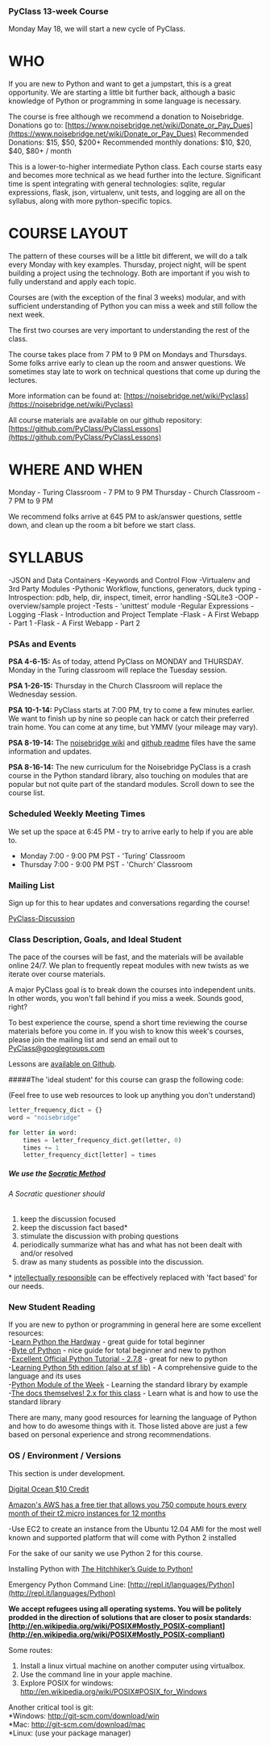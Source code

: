 
### PyClass 13-week Course

Monday May 18, we will start a new cycle of PyClass.

WHO
===

If you are new to Python and want to get a jumpstart, this is a great opportunity. We are 
starting a little bit further back, although a basic knowledge of Python or programming in some language is necessary.

The course is free although we recommend a donation to Noisebridge.
Donations go to: [https://www.noisebridge.net/wiki/Donate_or_Pay_Dues](https://www.noisebridge.net/wiki/Donate_or_Pay_Dues)
Recommended Donations: $15, $50, $200+
Recommended monthly donations: $10, $20, $40, $80+ / month

This is a lower-to-higher intermediate Python class. Each course starts easy and becomes more technical as we head further into the lecture. Significant time is spent integrating with general technologies: sqlite, regular expressions, flask, json, virtualenv, unit tests, and logging are all on the syllabus, along with more python-specific topics.

COURSE LAYOUT
=============

The pattern of these courses will be a little bit different, we will do a talk every Monday with key examples. Thursday, project night, will be spent building a project using the technology. Both are important if you wish to fully understand and apply each topic.

Courses are (with the exception of the final 3 weeks) modular, and with sufficient understanding of Python you can miss a week and still follow the next week.  

The first two courses are very important to understanding the rest of the class.

The course takes place from 7 PM to 9 PM on Mondays and Thursdays. Some folks arrive early to clean up the room and answer questions.  We sometimes stay late to work on technical questions that come up during the lectures.

More information can be found at:
[https://noisebridge.net/wiki/Pyclass](https://noisebridge.net/wiki/Pyclass)

All course materials are available on our github repository: [https://github.com/PyClass/PyClassLessons](https://github.com/PyClass/PyClassLessons)

WHERE AND WHEN
==============
Monday - Turing Classroom - 7 PM to 9 PM
Thursday - Church Classroom - 7 PM to 9 PM

We recommend folks arrive at 645 PM to ask/answer questions, settle down, and clean up the room a bit before we start class.


SYLLABUS
========
-JSON and Data Containers
-Keywords and Control Flow
-Virtualenv and 3rd Party Modules
-Pythonic Workflow, functions, generators, duck typing
-Introspection: pdb, help, dir, inspect, timeit, error handling 
-SQLite3
-OOP - overview/sample project
-Tests - 'unittest' module
-Regular Expressions
-Logging
-Flask - Introduction and Project Template
-Flask - A First Webapp - Part 1
-Flask - A First Webapp - Part 2



### PSAs and Events

**PSA 4-6-15:** As of today, attend PyClass on MONDAY and THURSDAY.  Monday in the Turing classroom will replace the Tuesday session.

**PSA 1-26-15:** Thursday in the Church Classroom will replace the Wednesday session.

**PSA 10-1-14:** PyClass starts at 7:00 PM, try to come a few minutes earlier. We want to finish up by nine so people can hack or catch their preferred train home.  You can come at any time, but YMMV (your mileage may vary).

**PSA 8-19-14:** The [noisebridge wiki](https://noisebridge.net/wiki/PyClass) and [github readme](https://github.com/PyClass/PyClass-lesson-plans) files have the same information and updates.

**PSA 8-16-14:** The new curriculum for the Noisebridge PyClass is a crash course in the Python standard library, also touching on modules that are popular but not quite part of the standard modules. Scroll down to see the course list.

### Scheduled Weekly Meeting Times

We set up the space at 6:45 PM - try to arrive early to help if you are able to.

* Monday 7:00 - 9:00 PM PST - 'Turing' Classroom
* Thursday 7:00 - 9:00 PM PST - 'Church' Classroom

### Mailing List

Sign up for this to hear updates and conversations regarding the course!

[PyClass-Discussion](http://groups.google.com/group/pyclass)


### Class Description, Goals, and Ideal Student

The pace of the courses will be fast, and the materials will be available online 24/7. We plan to frequently repeat modules with new twists as we iterate over course materials.

A major PyClass goal is to break down the courses into independent units. In other words, you won't fall behind if you miss a week. Sounds good, right?

To best experience the course, spend a short time reviewing the course materials before you come in. If you wish to know this week's courses, please join the mailing list and send an email out to PyClass@googlegroups.com

Lessons are [available on Github](https://github.com/PyClass/PyClassLessons).


#####The 'ideal student' for this course can grasp the following code:

(Feel free to use web resources to look up anything you don't understand)

```python
letter_frequency_dict = {}
word = "noisebridge"
 
for letter in word:
    times = letter_frequency_dict.get(letter, 0)
    times += 1
    letter_frequency_dict[letter] = times
```


##### We use the [Socratic Method](http://www.criticalthinking.org/pages/socratic-teaching/606)
###### A Socratic questioner should 
1. keep the discussion focused
2. keep the discussion fact based\*
3. stimulate the discussion with probing questions
4. periodically summarize what has and what has not been dealt with and/or resolved
5. draw as many students as possible into the discussion.

\* [intellectually responsible](https://en.wikipedia.org/wiki/Intellectual_responsibility) can be effectively replaced with 'fact based' for our needs.

### New Student Reading

If you are new to python or programming in general here are some excellent resources:    
-[Learn Python the Hardway](http://learnpythonthehardway.org/) - great guide for total beginner    
-[Byte of Python](http://www.swaroopch.com/notes/python/) - nice guide for total beginner and new to python    
-[Excellent Official Python Tutorial - 2.7.8](https://docs.python.org/2/tutorial/) - great for new to python    
-[Learning Python 5th edition (also at sf lib)](http://shop.oreilly.com/product/0636920028154.do) - A comprehensive guide to the language and its uses    
-[Python Module of the Week](http://pymotw.com/2/) - Learning the standard library by example    
-[The docs themselves! 2.x for this class](https://www.python.org/doc/) - Learn what is and how to use the standard library

There are many, many good resources for learning the language of Python and how to do awesome things with it.
Those listed above are just a few based on personal experience and strong recommendations.  


###  OS / Environment / Versions

This section is under development.

[Digital Ocean $10 Credit](https://www.digitalocean.com/?refcode=1a1061eaf303)

[Amazon's AWS has a free tier that allows you 750 compute hours every month of their t2.micro instances for 12 months](http://aws.amazon.com/free/)

-Use EC2 to create an instance from the Ubuntu 12.04 AMI  for the most well known and supported platform that will come with Python 2 installed


For the sake of our sanity we use Python 2 for this course.

Installing Python with [The Hitchhiker’s Guide to Python!](http://docs.python-guide.org/en/latest/)

Emergency Python Command Line: [http://repl.it/languages/Python](http://repl.it/languages/Python)


**We accept refugees using all operating systems. You will be politely prodded in the direction of solutions that are closer to posix standards: [http://en.wikipedia.org/wiki/POSIX#Mostly_POSIX-compliant](http://en.wikipedia.org/wiki/POSIX#Mostly_POSIX-compliant)**


Some routes:    
1. Install a linux virtual machine on another computer using virtualbox.    
2. Use the command line in your apple machine.    
3. Explore POSIX for windows: http://en.wikipedia.org/wiki/POSIX#POSIX_for_Windows    
    

Another critical tool is git:    
*Windows: http://git-scm.com/download/win    
*Mac: http://git-scm.com/download/mac    
*Linux: (use your package manager)    

